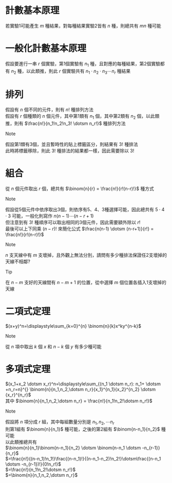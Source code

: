 # 計數基本原理  
若實驗1可能產生 $m$ 種結果，對每種結果實驗2皆有 $n$ 種，則總共有 $mn$ 種可能  
# 一般化計數基本原理  
假設要進行一串 $r$ 個實驗，第1個實驗有 $n_1$ 種，且對應的每種結果，第2個實驗都有 $n_2$ 種，以此類推，則此 $r$ 個實驗共有 $n_1 \cdot n_2 \cdot n_3 \dotsm n_r$ 種結果
# 排列
假設有 $n$ 個不同的元件，則有 $n!$ 種排列方法  
假設有 $r$ 個種類的 $n$ 個元件，其中第1類有 $n_1$ 個，其中第2類有 $n_2$ 個，以此類推，則有 $\frac{n!}{n_1!n_2!n_3! \dotsm n_r!}$ 種排列方法  
> [!NOTE]
> 假設第1類有3個，並且暫時性的貼上標籤區分，則結果有 $3!$ 種排法  
> 此時將標籤移除，則此 $3!$ 種排法的結果都一樣，因此需要除以 $3!$
# 組合
從 $n$ 個元件取出 $r$ 個，總共有 $\binom{n}{r} = \frac{n!}{r!(n-r)!}$ 種方式
> [!NOTE]
> 假設從5個元件中依序取出3個，則依序有5、4、3種選擇可能，因此總共有 $5 \cdot 4 \cdot 3$ 可能，一般化則寫作 $n(n-1) \dotsm (n-r+1)$  
> 但注意到有 $3!$ 種順序可以取出相同的3個元件，因此需要額外除以 $r!$  
> 最後可以上下同乘 $(n-r)!$ 來簡化公式 $\frac{n(n-1) \dotsm (n-r+1)}{r!} = \frac{n!}{r!(n-r)!}$

> [!NOTE]
> $n$ 支天線中有 $m$ 支壞掉，且外觀上無法分別，請問有多少種排法保證任2支壞掉的天線不相鄰?

> [!TIP]
> 在 $n-m$ 支好的天線間有 $n-m+1$ 的位置，從中選擇 $m$ 個位置各插入1支壞掉的天線
# 二項式定理
$(x+y)^n=\displaystyle\sum_{k=0}^{n} \binom{n}{k}x^ky^{n-k}$
> [!NOTE]
> 從 $n$ 項中取出 $k$ 個 $x$ 和 $n-k$ 個 $y$ 有多少種可能
# 多項式定理
$(x_1+x_2 \dotsm x_r)^n=\displaystyle\sum_{(n_1 \dotsm n_r): n_1+ \dotsm +n_r=n}^{} \binom{n}{n_1,n_2,\dotsm n_r}{x_1}^{n_1}{x_2}^{n_2} \dotsm {x_r}^{n_r}$  
其中 $\binom{n}{n_1,n_2,\dotsm n_r} = \frac{n!}{n_1!n_2!\dotsm n_r!}$
> [!NOTE]
> 假設將 $n$ 項分成 $r$ 組，其中每組數量分別是 $n_1,n_2,\dotsm n_r$  
> 則第1組有 $\binom{n}{n_1}$ 種可能，之後的第2組有 $\binom{n-n_1}{n_2}$ 種可能  
> 以此類推總共有  
> $\binom{n}{n_1}\binom{n-n_1}{n_2} \dotsm \binom{n-n_1 \dotsm -n_{r-1}}{n_r}$  
> $=\frac{n!}{(n-n_1)!n_1!}\frac{(n-n_1)!}{(n-n_1-n_2)!n_2!}\dotsm\frac{(n-n_1 \dotsm -n_{r-1})!}{0!n_r!}$  
> $=\frac{n!}{n_1!n_2!\dotsm n_r!}$  
> $=\binom{n}{n_1,n_2,\dotsm n_r}$
